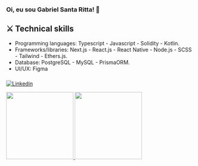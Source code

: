 ### Oi, eu sou Gabriel Santa Ritta! 👋

## ⚔️ Technical skills
- Programming languages: Typescript - Javascript - Solidity - Kotlin.
- Frameworks/libraries: Next.js - React.js - React Native - Node.js - SCSS - Tailwind - Ethers.js.
- Database: PostgreSQL - MySQL - PrismaORM.
- UI/UX: Figma
###


      
[![Linkedin](https://img.shields.io/badge/LinkedIn-blue?style=for-the-badge&logo=Linkedin)](https://www.linkedin.com/in/gabriel-santa-ritta-772203198/)      
<div align="left">
<a href="https://github.com/gabrielfst30">
<img height="180em" src="https://github-readme-stats.vercel.app/api?username=gabrielfst30&show_icons=true&theme=dark&include_all_commits=true&count_private=true"/>
<img height="180em" src="https://github-readme-stats.vercel.app/api/top-langs/?username=gabrielfst30&layout=compact&langs_count=7&theme=dark"/>
</div>

 
 
